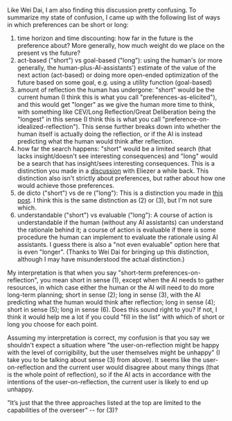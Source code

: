 Like Wei Dai, I am also finding this discussion pretty confusing. To summarize my state of confusion, I came up with the following list of ways in which preferences can be short or long:

1. time horizon and time discounting: how far in the future is the preference about? More generally, how much weight do we place on the present vs the future?
2. act-based ("short") vs goal-based ("long"): using the human's (or more generally, the human-plus-AI-assistants') estimate of the value of the next action (act-based) or doing more open-ended optimization of the future based on some goal, e.g. using a utility function (goal-based)
3. amount of reflection the human has undergone: "short" would be the current human (I think this is what you call "preferences-as-elicited"), and this would get "longer" as we give the human more time to think, with something like CEV/Long Reflection/Great Deliberation being the "longest" in this sense (I think this is what you call "preference-on-idealized-reflection"). This sense further breaks down into whether the human itself is actually doing the reflection, or if the AI is instead predicting what the human would think after reflection.
4. how far the search happens: "short" would be a limited search (that lacks insight/doesn't see interesting consequences) and "long" would be a search that has insight/sees interesting consequences. This is a distinction you made in a [discussion](https://medium.com/@paulfchristiano/we-have-at-least-two-distinct-disagreements-aa77e5ff3d75) with Eliezer a while back. This distinction also isn't strictly about preferences, but rather about how one would achieve those preferences.
5. de dicto ("short") vs de re ("long"): This is a distinction you made in [this post](https://ai-alignment.com/clarifying-ai-alignment-cec47cd69dd6). I think this is the same distinction as (2) or (3), but I'm not sure which.
6. understandable ("short") vs evaluable ("long"): A course of action is understandable if the human (without any AI assistants) can understand the rationale behind it; a course of action is evaluable if there is some procedure the human can implement to evaluate the rationale using AI assistants. I guess there is also a "not even evaluable" option here that is even "longer". (Thanks to Wei Dai for bringing up this distinction, although I may have misunderstood the actual distinction.)

My interpretation is that when you say "short-term preferences-on-reflection", you mean short in sense (1), except when the AI needs to gather resources, in which case either the human or the AI will need to do more long-term planning; short in sense (2); long in sense (3), with the AI predicting what the human would think after reflection; long in sense (4); short in sense (5); long in sense (6). Does this sound right to you? If not, I think it would help me a lot if you could "fill in the list" with which of short or long you choose for each point.

Assuming my interpretation is correct, my confusion is that you say we shouldn't expect a situation where "the user-on-reflection might be happy with the level of corrigibility, but the user themselves might be unhappy" (I take you to be talking about sense (3) from above). It seems like the user-on-reflection and the current user would disagree about many things (that is the whole point of reflection), so if the AI acts in accordance with the intentions of the user-on-reflection, the current user is likely to end up unhappy.


"It’s just that the three approaches listed at the top are limited to the capabilities of the overseer" -- for (3)?
